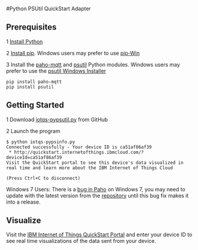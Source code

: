 #Python PSUtil QuickStart Adapter

Prerequisites
--------------
1 [Install Python](https://www.python.org/download/releases/2.7)

2 [Install pip](http://pip.readthedocs.org/en/latest/installing.html).  Windows users may prefer to use [pip-Win](https://sites.google.com/site/pydatalog/python/pip-for-windows)

3 Install the [paho-mqtt](http://git.eclipse.org/c/paho/org.eclipse.paho.mqtt.python.git/) and [psutil](https://code.google.com/p/psutil/) Python modules.  Windows users may prefer to use the [psutil Windows Installer](https://pypi.python.org/pypi?:action=display&name=psutil#downloads)

```
pip install paho-mqtt
pip install psutil
```

Getting Started
---------------
1 Download [iotqs-pypsutil.py](https://raw.githubusercontent.com/durera/iot-py-psutil/master/quickstart/iotqs-pypsutil.py) from GitHub

2 Launch the program
```
$ python iotqs-pypsinfo.py
Connected successfully - Your device ID is ca51af86af39
 * http://quickstart.internetofthings.ibmcloud.com/?deviceId=ca51af86af39
Visit the QuickStart portal to see this device's data visualized in real time and learn more about the IBM Internet of Things Cloud

(Press Ctrl+C to disconnect)
```

Windows 7 Users: There is a [bug in Paho](https://bugs.eclipse.org/bugs/show_bug.cgi?id=431698) on Windows 7, you may need to update with the latest version from the [repository](http://git.eclipse.org/c/paho/org.eclipse.paho.mqtt.python.git/tree/src/paho/mqtt/client.py) until this bug fix makes it into a release.

Visualize
---------
Visit the [IBM Internet of Things QuickStart Portal](http://quickstart.internetofthings.ibmcloud.com) and enter your device ID to see real time visualizations of 
the data sent from your device.

